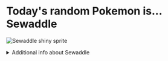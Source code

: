 # Today's random Pokemon is... Sewaddle

![Sewaddle shiny sprite](https://raw.githubusercontent.com/PokeAPI/sprites/master/sprites/pokemon/shiny/540.png)

<details>
<summary>Additional info about Sewaddle</summary>

| srpite type | image |
|------|------|
| back_default | ![Sewaddle back_default sprite](https://raw.githubusercontent.com/PokeAPI/sprites/master/sprites/pokemon/back/540.png) |
| back_shiny | ![Sewaddle back_shiny sprite](https://raw.githubusercontent.com/PokeAPI/sprites/master/sprites/pokemon/back/shiny/540.png) |
| front_default | ![Sewaddle front_default sprite](https://raw.githubusercontent.com/PokeAPI/sprites/master/sprites/pokemon/540.png) | </details>